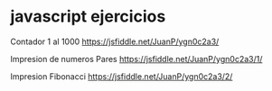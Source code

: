 # javascript ejercicios

Contador 1 al 1000
https://jsfiddle.net/JuanP/ygn0c2a3/

Impresion de numeros Pares
https://jsfiddle.net/JuanP/ygn0c2a3/1/

Impresion Fibonacci
https://jsfiddle.net/JuanP/ygn0c2a3/2/
